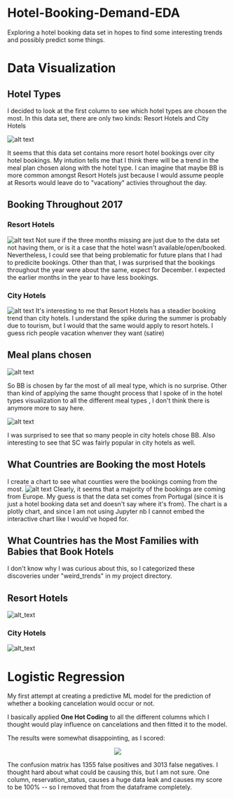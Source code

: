 # Hotel-Booking-Demand-EDA
Exploring a hotel booking data set in hopes to find some interesting trends and possibly predict some things. 


# Data Visualization

## Hotel Types
I decided to look at the first column to see which hotel types are chosen the most. In this data set, there are only two kinds: Resort Hotels and City Hotels

![alt text](https://github.com/jbofill10/Hotel-Booking-Demand-EDA/blob/master/Data%20Visualization/HotelType.png)

It seems that this data set contains more resort hotel bookings over city hotel bookings. My intution tells me that I think there will be a trend in the meal plan chosen along with the hotel type. I can imagine that maybe BB is more common amongst Resort Hotels just because I would assume people at Resorts would leave do to "vacationy" activies throughout the day.

## Booking Throughout 2017

### Resort Hotels
![alt text](https://github.com/jbofill10/Hotel-Booking-Demand-EDA/blob/master/Data%20Visualization/bookings2017.png)
Not sure if the three months missing are just due to the data set not having them, or is it a case that the hotel wasn't available/open/booked. Nevertheless, I could see that being problematic for future plans that I had to predicite bookings. Other than that, I was surprised that the bookings throughout the year were about the same, expect for December. I expected the earlier months in the year to have less bookings.

### City Hotels
![alt text](https://github.com/jbofill10/Hotel-Booking-Demand-EDA/blob/master/Data%20Visualization/city_bookings2017.png)
It's interesting to me that Resort Hotels has a steadier booking trend than city hotels. I understand the spike during the summer is probably due to tourism, but I would that the same would apply to resort hotels. I guess rich people vacation whenver they want (satire)

## Meal plans chosen

![alt text](https://github.com/jbofill10/Hotel-Booking-Demand-EDA/blob/master/Data%20Visualization/MealTypes.png)

So BB is chosen by far the most of all meal type, which is no surprise. Other than kind of applying the same thought process that I spoke of in the hotel types visualization to all the different meal types , I don't think there is anymore more to say here. 

![alt text](https://github.com/jbofill10/Hotel-Booking-Demand-EDA/blob/master/Data%20Visualization/MealsChosenAtHotels.png) 

I was surprised to see that so many people in city hotels chose BB. Also interesting to see that SC was fairly popular in city hotels as well.

## What Countries are Booking the most Hotels
I create a chart to see what counties were the bookings coming from the most.
![alt text](https://github.com/jbofill10/Hotel-Booking-Demand-EDA/blob/master/Data%20Visualization/BookingsAroundTheWorld.png)
Clearly, it seems that a majority of the bookings are coming from Europe. My guess is that the data set comes from Portugal (since it is just a hotel booking data set and doesn't say where it's from). The chart is a plotly chart, and since I am not using Jupyter nb I cannot embed the interactive chart like I would've hoped for.

## What Countries has the Most Families with Babies that Book Hotels  
I don't know why I was curious about this, so I categorized these discoveries under "weird_trends" in my project directory.

## Resort Hotels
![alt_text](https://github.com/jbofill10/Hotel-Booking-Demand-EDA/blob/master/Data%20Visualization/BabiesResort.png)

### City Hotels
![alt_text](https://github.com/jbofill10/Hotel-Booking-Demand-EDA/blob/master/Data%20Visualization/BabyCity.png)

# Logistic Regression
My first attempt at creating a predictive ML model for the prediction of whether a booking cancelation would occur or not.

I basically applied **One Hot Coding** to all the different columns which I thought would play influence on cancelations and then fitted it to the model.

The results were somewhat disappointing, as I scored:  

<p align="center">
  <img src="https://github.com/jbofill10/Hotel-Booking-Demand-EDA/blob/master/Data%20Visualization/ModelScores.png">
</p>

The confusion matrix has 1355 false positives and 3013 false negatives. I thought hard about what could be causing this, but I am not sure. One column, reservation_status, causes a huge data leak and causes my score to be 100% -- so I removed that from the dataframe completely. 
